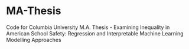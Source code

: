 # MA-Thesis
Code for Columbia University M.A. Thesis - Examining Inequality in American School Safety: Regression and Interpretable Machine Learning Modelling Approaches

